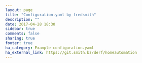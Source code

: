 ```yaml
---
layout: page
title: "Configuration.yaml by fredsmith"
description: ""
date: 2017-04-28 18:30
sidebar: true
comments: false
sharing: true
footer: true
ha_category: Example configuration.yaml
ha_external_link: https://git.smith.bz/derf/homeautomation
---
```


